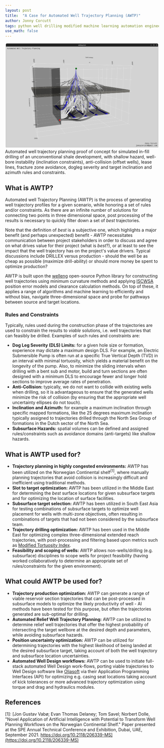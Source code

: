 ```yaml
---
layout: post
title:  "A Case for Automated Well Trajectory Planning (AWTP)"
author: Jonny Corcutt
tags: python well drilling modified machine learning automation engineering visualization
use_math: false
---
```

![image](/assets/images/2022-09-04-simulated-automated-well-trajectory-planning.png)
Automated well trajectory planning proof of concept for simulated in-fill drilling of an unconventional shale development, with shallow hazard, well-bore instability (inclination constraints), anti-collision (offset wells), lease lines, fracture zone avoidance, dogleg severity and target inclination and azimuth rules and constraints.

## What is AWTP?
Automated well Trajectory Planning (AWTP) is the process of generating well trajectory profiles for a given scenario, while honoring a set of rules and/or constraints. As there are an infinite number of solutions for connecting two points in three dimensional space, post processing of the results is necessary to quickly filter down a set of *best* trajectories.

Note that the definition of *best* is a subjective one, which highlights a major benefit (and perhaps unexpected) benefit - AWTP necessitates communication between project stakeholders in order to discuss and agree on what drives value for their project (what is *best*?), or at least to see the impact that the well trajectory has on the project's value drivers. Typical discussions include DRILLEX versus production - should the well be as cheap as possible (maximize drill-ability) or should more money be spent to optimize production?

AWTP is built upon the [welleng] open-source Python library for constructing well trajectories using minimum curvature methods and applying [ISCWSA] position error models and clearance calculation methods. On top of these, it applies a range of algorithms and machine learning to efficiently and without bias, navigate three-dimensional space and probe for pathways between source and target locations.

### Rules and Constraints
Typically, rules used during the construction phase of the trajectories are used to constrain the results to *viable* solutions, i.e. well trajectories that can feasibly be drilled. Examples of such rules and constraints are:
  - **Dog Leg Severity (DLS) Limits:** for a given hole size or formation, experience may dictate a maximum design DLS. For example, an Electric Submersible Pump is often run at a specific True Vertical Depth (TVD) in an interval with minimal tortuosity, which yields a material benefit on the longevity of the pump. Also, to minimize the sliding intervals when drilling with a bent sub and motor, build and turn sections are often designed with a minimum DLS to encourage fewer and longer hold sections to improve average rates of penetration.
  - **Anti-Collision:** typically, we do not want to collide with existing wells when drilling, so it is advantageous to ensure that the generated wells minimize the risk of collision (by ensuring that the appropriate well uncertainty ellipses do not touch).
  - **Inclination and Azimuth:** for example a maximum inclination through specific mapped formations, like the 25 degrees maximum inclination typically assigned to trajectories drilled through the North Sea Group of formations in the Dutch sector of the North Sea.
  - **Subsurface Hazards:** spatial volumes can be defined and assigned rules/constraints such as avoidance domains (anti-targets) like shallow hazards.

## What is AWTP used for?
  - **Trajectory planning in highly congested environments:** AWTP has been utilized on the Norwegian Continental shelf<sup>[1]</sup>, where manually planning trajectories that avoid collision is increasingly difficult and inefficient using traditional methods.
  - **Slot to target optimization:** AWTP has been utilized in the Middle East for determining the *best* surface locations for given subsurface targets and for optimizing the location of surface facilities.
  - **Subsurface target selection:** AWTP has been utilized in South East Asia for testing combinations of subsurface targets to optimize well placement for wells with multi-zone objectives, often resulting in combinations of targets that had not been considered by the subsurface team.
  - **Trajectory drilling optimization:** AWTP has been used in the Middle East for optimizing complex three-dimensional extended reach trajectories, with post-processing and filtering based upon metrics such as [Modified Tortuosity Index](https://jonnymaserati.github.io/2022/06/19/modified-tortuosity-index-survey-frequency.html).
  - **Feasibility and scoping of wells:** AWTP allows non-wells/drilling (e.g. subsurface) disciplines to scope wells for project feasibility (having worked collaboratively to determine an appropriate set of rules/constraints for the given environment).


## What could AWTP be used for?
  - **Trajectory production optimization:** AWTP can generate a range of viable reservoir section trajectories that can be post-processed in subsurface models to optimize the likely productivity of well - AI methods have been tested for this purpose, but often the trajectories generated are sub-optimal for drilling.
  - **Automated Relief Well Trajectory Planning:** AWTP can be utilized to determine relief well trajectories that offer the highest probability of intersecting the target wellbore at the desired depth and parameters, while avoiding subsurface hazards.
  - **Position uncertainty optimization:** AWTP can be utilized for determining trajectories with the highest likelihood of being landed at the desired subsurface target, taking account of both the well trajectory and subsurface location uncertainties.
  - **Automated Well Design workflows:** AWTP can be used to initiate full-stack automated Well Design work-flows, porting viable trajectories to Well Design software like [Oliasoft] via their Application Programming Interfaces (API) for optimizing e.g. casing seat locations taking account of kick tolerances or more advanced trajectory optimization using torque and drag and hydraulics modules.

## References
[1]: [Jon Gustav Vabø; Evan Thomas Delaney; Tom Savel; Norbert Dolle, "Novel Application of Artificial Intelligence with Potential to Transform Well Planning Workflows on the Norwegian Continental Shelf." Paper presented at the SPE Annual Technical Conference and Exhibition, Dubai, UAE, September 2021. https://doi.org/10.2118/206339-MS](https://doi.org/10.2118/206339-MS)

[welleng]: https://github.com/jonnymaserati/welleng
[ISCWSA]: https://www.iscwsa.net/
[Oliasoft]: https://oliasoft.com
